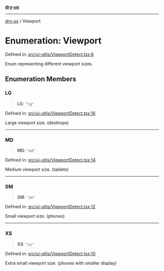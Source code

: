[**dry-ux**](../README.md)

***

[dry-ux](../globals.md) / Viewport

# Enumeration: Viewport

Defined in: [src/ui-utils/ViewportDetect.tsx:8](https://github.com/navedr/dry-ux/blob/b8fe047776f9e9943b5ac8e30a3dd152faaba227/src/ui-utils/ViewportDetect.tsx#L8)

Enum representing different viewport sizes.

## Enumeration Members

### LG

> **LG**: `"lg"`

Defined in: [src/ui-utils/ViewportDetect.tsx:16](https://github.com/navedr/dry-ux/blob/b8fe047776f9e9943b5ac8e30a3dd152faaba227/src/ui-utils/ViewportDetect.tsx#L16)

Large viewport size. (desktops)

***

### MD

> **MD**: `"md"`

Defined in: [src/ui-utils/ViewportDetect.tsx:14](https://github.com/navedr/dry-ux/blob/b8fe047776f9e9943b5ac8e30a3dd152faaba227/src/ui-utils/ViewportDetect.tsx#L14)

Medium viewport size. (tablets)

***

### SM

> **SM**: `"sm"`

Defined in: [src/ui-utils/ViewportDetect.tsx:12](https://github.com/navedr/dry-ux/blob/b8fe047776f9e9943b5ac8e30a3dd152faaba227/src/ui-utils/ViewportDetect.tsx#L12)

Small viewport size. (phones)

***

### XS

> **XS**: `"xs"`

Defined in: [src/ui-utils/ViewportDetect.tsx:10](https://github.com/navedr/dry-ux/blob/b8fe047776f9e9943b5ac8e30a3dd152faaba227/src/ui-utils/ViewportDetect.tsx#L10)

Extra small viewport size. (phones with smaller display)
